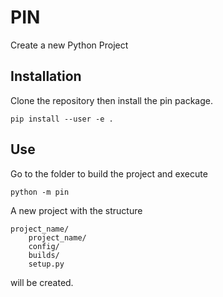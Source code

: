 # PIN

Create a new Python Project

## Installation

Clone the repository then install the pin package.

```
pip install --user -e .
```

## Use

Go to the folder to build the project and execute
``` 
python -m pin
```

A new project with the structure 
```
project_name/
    project_name/
    config/
    builds/
    setup.py
```

will be created.

